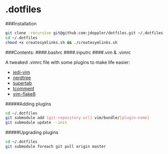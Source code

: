 .dotfiles
===

###Installation
```sh
git clone -recursive git@github.com:jdoppler/dotfiles.git ~/.dotfiles
cd ~/.dotfiles
chmod +x createsymlinks.sh && ./createsymlinks.sh
```

###Contents:
####.bashrc
####.inputrc
####.vim & .vimrc

 A tweaked .vimrc file with some plugins to make life easier:
 * [jedi-vim](https://github.com/davidhalter/jedi-vim)
 * [nerdtree](https://github.com/scrooloose/nerdtree)
 * [supertab](https://github.com/ervandew/supertab)
 * [tcomment](https://github.com/tomtom/tcomment_vim)
 * [vim-flake8](https://github.com/nvie/vim-flake8)

 #####Adding plugins
 ```sh
 cd ~/.dotfiles
 git submodule add [git-repository-url] vim/bundle/[plugin-name]
 git submodule update --init
 ```

 #####Upgrading plugins
 ```sh
 cd ~/.dotfiles
 git submodule foreach git pull origin master
 ```
